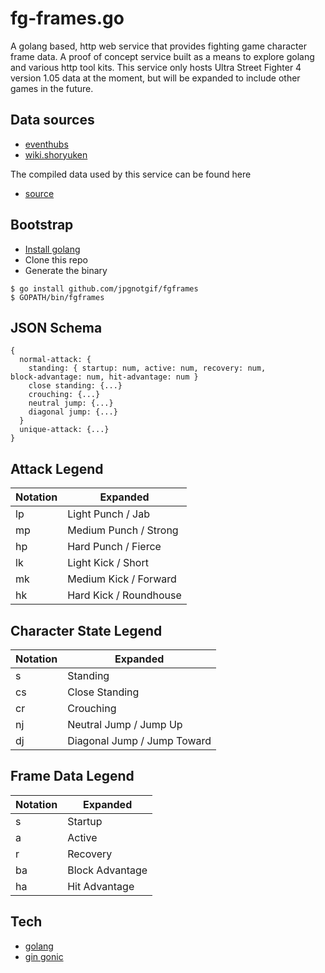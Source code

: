 # fg-frames.go
A golang based, http web service that provides fighting game character
frame data. A proof of concept service built as a means to explore
golang and various http tool kits. This service only hosts Ultra Street
Fighter 4 version 1.05 data at the moment, but will be expanded to
include other games in the future.

## Data sources
- [eventhubs](http://www.eventhubs.com/moves/sf4/)
- [wiki.shoryuken](http://wiki.shoryuken.com/Ultra_Street_Fighter_IV)

The compiled data used by this service can be found here
- [source](https://github.com/jpgnotgif/frame-data)

## Bootstrap
- [Install golang](https://golang.org/doc/install)
- Clone this repo
- Generate the binary

```
$ go install github.com/jpgnotgif/fgframes
$ GOPATH/bin/fgframes
```

## JSON Schema
```
{
  normal-attack: {
    standing: { startup: num, active: num, recovery: num,
block-advantage: num, hit-advantage: num }
    close standing: {...}
    crouching: {...}
    neutral jump: {...}
    diagonal jump: {...}
  }
  unique-attack: {...}
}
```

## Attack Legend
Notation|Expanded
--------|--------
lp|Light Punch / Jab
mp|Medium Punch / Strong
hp|Hard Punch / Fierce
lk|Light Kick / Short
mk|Medium Kick / Forward
hk|Hard Kick / Roundhouse

## Character State Legend
Notation|Expanded
--------|-------
s|Standing
cs|Close Standing
cr|Crouching
nj|Neutral Jump / Jump Up
dj|Diagonal Jump / Jump Toward

## Frame Data Legend
Notation|Expanded
--------|--------
s|Startup
a|Active
r|Recovery
ba|Block Advantage
ha|Hit Advantage

## Tech
- [golang](https://golang.org/)
- [gin gonic](https://gin-gonic.github.io/gin/)
